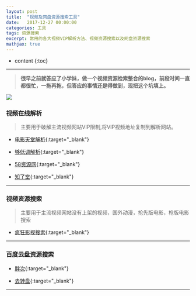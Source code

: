 ```yaml
---
layout: post
title:  "视频及网盘资源搜索工具"
date:   2017-12-27 00:00:00
categories: 工具
tags: 资源搜索
excerpt: 常用的各大视频VIP解析方法、视频资源搜索以及网盘资源搜索
mathjax: true
---
```

* content
{:toc}
---

> **很早之前就答应了小学妹，做一个视频资源检索整合的blog，前段时间一直都很忙，一拖再拖，但答应的事情还是得做到，现把这个坑填上。**

![](http://owlypioka.bkt.clouddn.com/H%E4%B8%80Cl.jpg)

### 视频在线解析

> 主要用于破解主流视频网站VIP限制,将VIP视频地址复制到解析网站。

- [电影天堂解析](http://www.52dytt.net/vip.html){:target="_blank"}

- [够低调解析](http://goudidiao.com/){:target="_blank"}

- [58资源网](http://lykezhan.com/vip/){:target="_blank"}

- [知了堂](http://yy.zhiliaotang.com/vip/){:target="_blank"}

---

### 视频资源搜索

> 主要用于主流视频网站没有上架的视频，国外动漫，抢先版电影，枪版电影搜索

- [疯狂影视搜索](http://www.ifkdy.com/){:target="_blank"}


---

### 百度云盘资源搜索

- [胖次](http://www.panc.cc/){:target="_blank"}

- [去转盘](http://www.quzhuanpan.com/){:target="_blank"}

---
